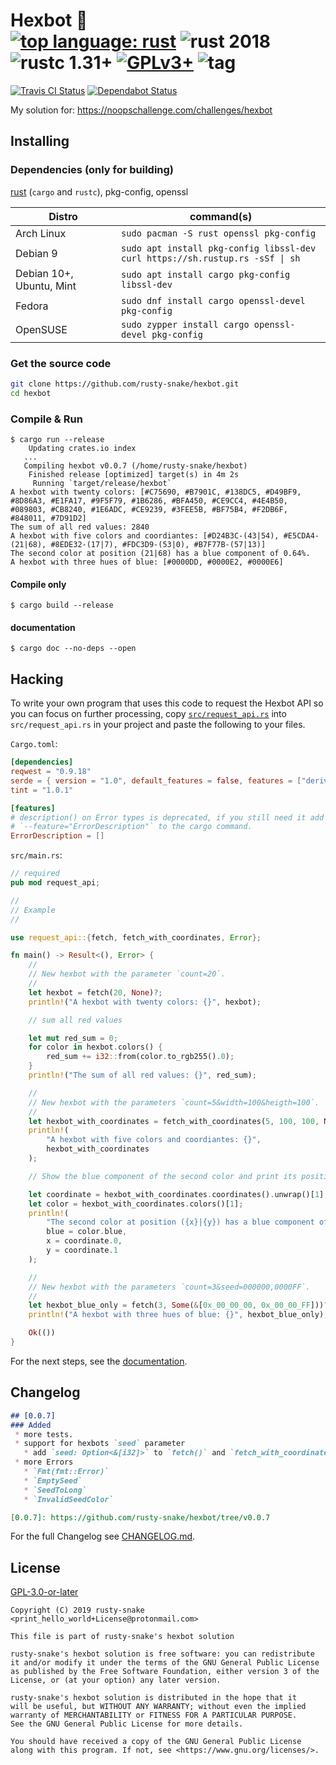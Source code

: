 # Hexbot :construction: <br> [![top language: rust]][rust-lang] ![rust 2018] ![rustc 1.31+] [![GPLv3+]][COPYING] ![tag]

[top language: rust]: https://img.shields.io/github/languages/top/rusty-snake/hexbot.svg?logo=rust
[rust-lang]: https://www.rust-lang.org/
[rustc 1.31+]: https://img.shields.io/badge/rustc-1.31+-blue.svg?logo=rust
[rust 2018]: https://img.shields.io/badge/rust--edition-2018-blue.svg?logo=rust
[GPLv3+]: https://img.shields.io/github/license/rusty-snake/hexbot.svg?color=darkred
[COPYING]: COPYING
[tag]: https://img.shields.io/github/tag/rusty-snake/hexbot.svg

[![Travis CI Status](https://badgen.net/travis/rusty-snake/hexbot/master?icon=travis&label=build)](https://travis-ci.com/rusty-snake/hexbot)
[![Dependabot Status](https://api.dependabot.com/badges/status?host=github&repo=rusty-snake/hexbot)](https://dependabot.com)

My solution for: https://noopschallenge.com/challenges/hexbot

## Installing

### Dependencies (only for building)

[rust](https://www.rust-lang.org/) (`cargo` and `rustc`), pkg-config, openssl

| Distro                   | command(s)                                                                         |
| ------------------------ | ---------------------------------------------------------------------------------- |
| Arch Linux               | `sudo pacman -S rust openssl pkg-config`                                           |
| Debian 9                 | `sudo apt install pkg-config libssl-dev`<br>`curl https://sh.rustup.rs -sSf \| sh` |
| Debian 10+, Ubuntu, Mint | `sudo apt install cargo pkg-config libssl-dev`                                     |
| Fedora                   | `sudo dnf install cargo openssl-devel pkg-config`                                  |
| OpenSUSE                 | `sudo zypper install cargo openssl-devel pkg-config`                               |

### Get the source code

```bash
git clone https://github.com/rusty-snake/hexbot.git
cd hexbot
```

### Compile & Run

```
$ cargo run --release
    Updating crates.io index
   ...
   Compiling hexbot v0.0.7 (/home/rusty-snake/hexbot)
    Finished release [optimized] target(s) in 4m 2s
     Running `target/release/hexbot`
A hexbot with twenty colors: [#C75690, #B7901C, #138DC5, #D49BF9, #8D86A3, #E1FA17, #9F5F79, #1B6286, #BFA450, #CE9CC4, #4E4B50, #089803, #CB8240, #1E6ADC, #CE9239, #3FEE5B, #BF75B4, #F2DB6F, #848011, #7D91D2]
The sum of all red values: 2840
A hexbot with five colors and coordiantes: [#D24B3C-(43|54), #E5CDA4-(21|68), #8EDE32-(17|7), #FDC3D9-(53|0), #B7F77B-(57|13)]
The second color at position (21|68) has a blue component of 0.64%.
A hexbot with three hues of blue: [#0000DD, #0000E2, #0000E6]
```

#### Compile only

```
$ cargo build --release
```

#### documentation

```
$ cargo doc --no-deps --open
```

## Hacking

To write your own program that uses this code to request the Hexbot API so you can focus on further processing,
copy [`src/request_api.rs`](src/request_api.rs) into `src/request_api.rs` in your project and paste the following to your files.

`Cargo.toml`:
```toml
[dependencies]
reqwest = "0.9.18"
serde = { version = "1.0", default_features = false, features = ["derive"] }
tint = "1.0.1"

[features]
# description() on Error types is deprecated, if you still need it add
# `--feature="ErrorDescription"` to the cargo command.
ErrorDescription = []
```

`src/main.rs`:
```rust
// required
pub mod request_api;

//
// Example
//

use request_api::{fetch, fetch_with_coordinates, Error};

fn main() -> Result<(), Error> {
    //
    // New hexbot with the parameter `count=20`.
    //
    let hexbot = fetch(20, None)?;
    println!("A hexbot with twenty colors: {}", hexbot);

    // sum all red values

    let mut red_sum = 0;
    for color in hexbot.colors() {
        red_sum += i32::from(color.to_rgb255().0);
    }
    println!("The sum of all red values: {}", red_sum);

    //
    // New hexbot with the parameters `count=5&width=100&heigth=100`.
    //
    let hexbot_with_coordinates = fetch_with_coordinates(5, 100, 100, None)?;
    println!(
        "A hexbot with five colors and coordiantes: {}",
        hexbot_with_coordinates
    );

    // Show the blue component of the second color and print its position.

    let coordinate = hexbot_with_coordinates.coordinates().unwrap()[1];
    let color = hexbot_with_coordinates.colors()[1];
    println!(
        "The second color at position ({x}|{y}) has a blue component of {blue:.2}%.",
        blue = color.blue,
        x = coordinate.0,
        y = coordinate.1
    );

    //
    // New hexbot with the parameters `count=3&seed=000000,0000FF`.
    //
    let hexbot_blue_only = fetch(3, Some(&[0x_00_00_00, 0x_00_00_FF]))?;
    println!("A hexbot with three hues of blue: {}", hexbot_blue_only);

    Ok(())
}
```

For the next steps, see the [documentation](#documentation).

## Changelog

```markdown
## [0.0.7]
### Added
 * more tests.
 * support for hexbots `seed` parameter
   * add `seed: Option<&[i32]>` to `fetch()` and `fetch_with_coordinates()`
 * more Errors
   * `Fmt(fmt::Error)`
   * `EmptySeed`
   * `SeedToLong`
   * `InvalidSeedColor`

[0.0.7]: https://github.com/rusty-snake/hexbot/tree/v0.0.7
```

For the full Changelog see [CHANGELOG.md](CHANGELOG.md).

## License

[GPL-3.0-or-later](COPYING)

```
Copyright (C) 2019 rusty-snake <print_hello_world+License@protonmail.com>

This file is part of rusty-snake's hexbot solution

rusty-snake's hexbot solution is free software: you can redistribute
it and/or modify it under the terms of the GNU General Public License
as published by the Free Software Foundation, either version 3 of the
License, or (at your option) any later version.

rusty-snake's hexbot solution is distributed in the hope that it
will be useful, but WITHOUT ANY WARRANTY; without even the implied
warranty of MERCHANTABILITY or FITNESS FOR A PARTICULAR PURPOSE.
See the GNU General Public License for more details.

You should have received a copy of the GNU General Public License
along with this program. If not, see <https://www.gnu.org/licenses/>.
```

